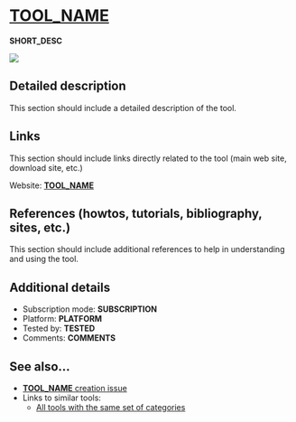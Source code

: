 # [__TOOL_NAME__](__TOOL_URL__)

__SHORT_DESC__

![](images/__TOOL_NAME__.png)


## Detailed description

This section should include a detailed description of the tool.


## Links

This section should include links directly related to the tool (main web
site, download site, etc.)

Website: [__TOOL_NAME__](__TOOL_URL__)


## References (howtos, tutorials, bibliography, sites, etc.)

This section should include additional references to help in
understanding and using the tool.


## Additional details

- Subscription mode: __SUBSCRIPTION__
- Platform: __PLATFORM__
- Tested by: __TESTED__
- Comments: __COMMENTS__


## See also...

- [__TOOL_NAME__ creation issue](__ISSUE_URL__)
- Links to similar tools:
  - [All tools with the same set of categories](__SIMILAR_URL__)

